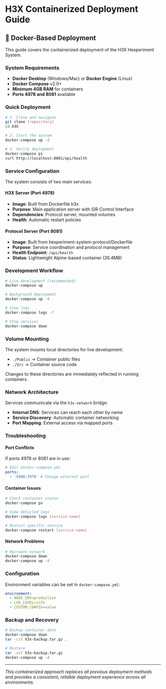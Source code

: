 # H3X Containerized Deployment Guide

## 🐳 Docker-Based Deployment

This guide covers the containerized deployment of the H3X Hexperiment System.

### System Requirements

- **Docker Desktop** (Windows/Mac) or **Docker Engine** (Linux)
- **Docker Compose** v2.0+
- **Minimum 4GB RAM** for containers
- **Ports 4978 and 8081** available

### Quick Deployment

```bash
# 1. Clone and navigate
git clone [repository]
cd H3X

# 2. Start the system
docker-compose up -d

# 3. Verify deployment
docker-compose ps
curl http://localhost:8081/api/health
```

### Service Configuration

The system consists of two main services:

#### H3X Server (Port 4978)

- **Image**: Built from Dockerfile.h3x
- **Purpose**: Main application server with SIR Control Interface
- **Dependencies**: Protocol server, mounted volumes
- **Health**: Automatic restart policies

#### Protocol Server (Port 8081)

- **Image**: Built from hexperiment-system-protocol/Dockerfile
- **Purpose**: Service coordination and protocol management
- **Health Endpoint**: `/api/health`
- **Status**: Lightweight Alpine-based container (26.4MB)

### Development Workflow

```bash
# Live development (recommended)
docker-compose up

# Background deployment
docker-compose up -d

# View logs
docker-compose logs -f

# Stop services
docker-compose down
```

### Volume Mounting

The system mounts local directories for live development:

- `./Public` → Container public files
- `./Src` → Container source code

Changes to these directories are immediately reflected in running containers.

### Network Architecture

Services communicate via the `h3x-network` bridge:

- **Internal DNS**: Services can reach each other by name
- **Service Discovery**: Automatic container networking
- **Port Mapping**: External access via mapped ports

### Troubleshooting

#### Port Conflicts

If ports 4978 or 8081 are in use:

```yaml
# Edit docker-compose.yml
ports:
  - '5000:3978' # Change external port
```

#### Container Issues

```bash
# Check container status
docker-compose ps

# View detailed logs
docker-compose logs [service-name]

# Restart specific service
docker-compose restart [service-name]
```

#### Network Problems

```bash
# Recreate network
docker-compose down
docker-compose up -d
```

### Configuration

Environment variables can be set in `docker-compose.yml`:

```yaml
environment:
  - NODE_ENV=production
  - LOG_LEVEL=info
  - CUSTOM_CONFIG=value
```

### Backup and Recovery

```bash
# Backup container data
docker-compose down
tar -czf h3x-backup.tar.gz .

# Restore
tar -xzf h3x-backup.tar.gz
docker-compose up -d
```

---

_This containerized approach replaces all previous deployment methods and provides a consistent, reliable deployment experience across all environments._
